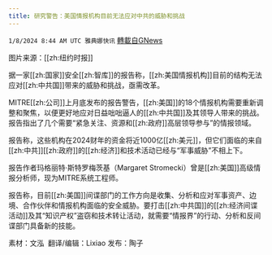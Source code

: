 ```yaml
---
title: 研究警告：美国情报机构目前无法应对中共的威胁和挑战
---
```

`1/8/2024 8:44 AM UTC 雅典娜快讯` [轉載自GNews](https://gnews.org/articles/2196115)

图片来源：[[zh:纽约时报]]

据一家[[zh:国家]]安全[[zh:智库]]的报告称，[[zh:美国情报机构]]目前的结构无法应对[[zh:中共国]]带来的威胁和挑战，亟需改革。

MITRE[[zh:公司]]上月底发布的报告警告，[[zh:美国]]的18个情报机构需要重新调整和聚焦，以便更好地应对日益咄咄逼人的[[zh:中共国]]及其领导人带来的挑战。报告指出了几个需要“紧急关注、资源和[[zh:政府]]高层领导参与”的情报领域。

报告称，这些机构在2024财年的资金将近1000亿[[zh:美元]]，但它们面临的来自[[zh:中共]][[zh:政府]]的[[zh:经济]]和技术活动已经与“军事威胁”不相上下。

报告作者玛格丽特·斯特罗梅茨基（Margaret Stromecki）曾是[[zh:美国]]高级情报分析师，现为MITRE系统工程师。

报告称，目前[[zh:美国]]间谍部门的工作方向是收集、分析和应对军事资产、边境、合作伙伴和情报机构面临的安全威胁。要打击[[zh:中共国]]的[[zh:经济间谍活动]]及其“知识产权”盗窃和技术转让活动，就需要“情报界”的行动、分析和反间谍部门具备新的技能。

     
素材：文泓   翻译/编辑：Lixiao  发布：陶子


